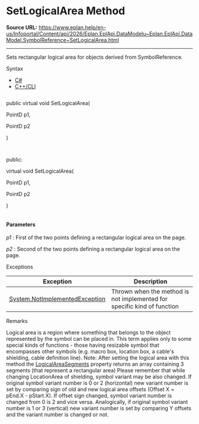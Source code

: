 # SetLogicalArea Method

**Source URL:** https://www.eplan.help/en-us/Infoportal/Content/api/2026/Eplan.EplApi.DataModelu~Eplan.EplApi.DataModel.SymbolReference~SetLogicalArea.html

---

Sets rectangular logical area for objects derived from SymbolReference.

Syntax

- [C#](#i-syntax-CS)
- [C++/CLI](#i-syntax-CPP2005)

```
```
public virtual void SetLogicalArea( 

   PointD p1,

   PointD p2

)
```
```

```
```
public:

virtual void SetLogicalArea( 

   PointD p1,

   PointD p2

)
```
```

#### Parameters

*p1*
:   First of the two points defining a rectangular logical area on the page.

*p2*
:   Second of the two points defining a rectangular logical area on the page.

Exceptions

| Exception | Description |
| --- | --- |
| [System.NotImplementedException](#) | Thrown when the method is not implemented for specific kind of function |

Remarks

Logical area is a region where something that belongs to the object represented by the symbol can be placed in. This term applies only to some special kinds of functions - those having resizable symbol that encompasses other symbols (e.g. macro box, location box, a cable's shielding, cable definition line). Note: After setting the logical area with this method the [LogicalAreaSegments](Eplan.EplApi.DataModelu~Eplan.EplApi.DataModel.SymbolReference~LogicalAreaSegments.html) property returns an array containing 3 segments (that represent a rectangular area) Please remember that while changing LocationArea of shielding, symbol variant may be also changed. If original symbol variant number is 0 or 2 (horizontal) new variant number is set by comparing sign of old and new logical area offsets (Offset X = pEnd.X - pStart.X). If offset sign changed, symbol variant number is changed from 0 is 2 and vice versa. Analogically, if original symbol variant number is 1 or 3 (vertical) new variant number is set by comparing Y offsets and the variant number is changed or not.
